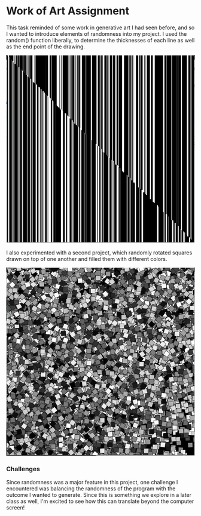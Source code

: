# Work of Art Assignment

This task reminded of some work in generative art I had seen before, and so I wanted to introduce elements of randomness into my project.
I used the random() function liberally, to determine the thicknesses of each line as well as the end point of the drawing. 

![](june2.2.JPG)

I also experimented with a second project, which randomly rotated squares drawn on top of one another and filled them with different colors.

![](june2.3.JPG)

### Challenges

Since randomness was a major feature in this project, one challenge I encountered was balancing the randomness of the program with the outcome I wanted to generate. Since this is something we explore in a later class as well, I'm excited to see how this can translate beyond the computer screen!
